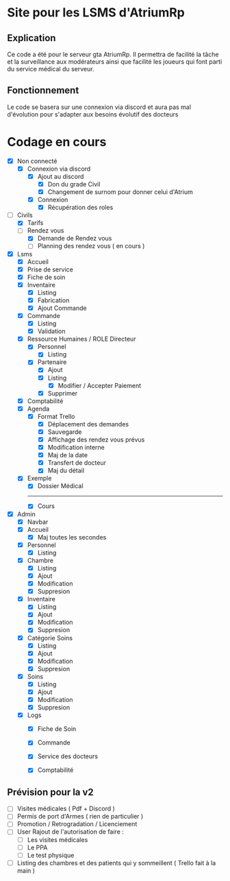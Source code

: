 # Site pour les LSMS d'AtriumRp

## Explication
Ce code a été pour le serveur gta AtriumRp. Il permettra de facilité la tâche et la surveillance aux modérateurs ainsi que facilité les joueurs qui font parti du service médical du serveur.

## Fonctionnement
Le code se basera sur une connexion via discord et aura pas mal d'évolution pour s'adapter aux besoins évolutif des docteurs

# Codage en cours
- [x] Non connecté
    - [x] Connexion via discord
        - [x] Ajout au discord
            - [x] Don du grade Civil
            - [x] Changement de surnom pour donner celui d'Atrium
        - [x] Connexion
            - [x] Récupération des roles
- [ ] Civils
    - [x] Tarifs
    - [ ] Rendez vous
        - [x] Demande de Rendez vous
        - [ ] Planning des rendez vous ( en cours )
- [x] Lsms
    - [x] Accueil
    - [x] Prise de service
    - [x] Fiche de soin 
    - [x] Inventaire
        - [x] Listing
        - [x] Fabrication
        - [x] Ajout Commande
    - [x] Commande
        - [x] Listing
        - [x] Validation
    - [x] Ressource Humaines / ROLE Directeur
        - [x] Personnel
            - [x] Listing
        - [x] Partenaire
            - [x] Ajout 
            - [x] Listing
                - [x] Modifier / Accepter Paiement 
            - [x] Supprimer
    - [x] Comptabilité
    - [x] Agenda
        - [x] Format Trello
            - [x] Déplacement des demandes
            - [x] Sauvegarde
            - [x] Affichage des rendez vous prévus
            - [x] Modification interne
            - [x] Maj de la date
            - [x] Transfert de docteur
            - [x] Maj du détail
    - [x] Exemple
        - [x] Dossier Médical
        ------------------------
        - [x] Cours 
- [x] Admin
    - [x] Navbar 
    - [x] Accueil
        - [x] Maj toutes les secondes
    - [x] Personnel
        - [x] Listing
    - [x] Chambre
        - [x] Listing
        - [x] Ajout
        - [x] Modification
        - [x] Suppresion
    - [X] Inventaire
        - [x] Listing
        - [x] Ajout
        - [x] Modification
        - [x] Suppresion
    - [x] Catégorie Soins
        - [x] Listing
        - [x] Ajout
        - [x] Modification
        - [x] Suppresion
    - [x] Soins
        - [x] Listing
        - [x] Ajout
        - [x] Modification
        - [x] Suppresion
    - [x] Logs
        - [x] Fiche de Soin
        - [x] Commande
        - [x] Service des docteurs
        - [x] Comptabilité
 
 
## Prévision pour la v2
- [ ] Visites médicales ( Pdf + Discord )
- [ ] Permis de port d'Armes ( rien de particulier )
- [ ] Promotion / Retrogradation / Licenciement
- [ ]  User Rajout de l'autorisation de faire :  
    - [ ] Les visites médicales
    - [ ] Le PPA
    - [ ] Le test physique
- [ ] Listing des chambres et des patients qui y sommeillent ( Trello fait à la main )